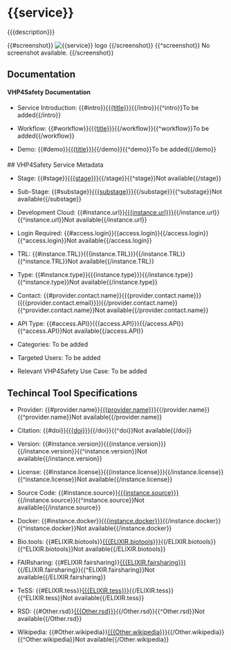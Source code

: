 <script>
  async function fetchGlossaryData() {
    const response = await fetch('https://raw.githubusercontent.com/VHP4Safety/glossary/refs/heads/main/glossary.owl');
    const text = await response.text();
    const parser = new DOMParser();
    const rdf = parser.parseFromString(text, 'application/rdf+xml');
    const namespace = 'https://vhp4safety.github.io/glossary#';
    const glossaryData = {};

    const rdfNodes = rdf.getElementsByTagNameNS(null, 'Description');
    for (const node of rdfNodes) {
      const about = node.getAttributeNS('http://www.w3.org/1999/02/22-rdf-syntax-ns#', 'about');
      if (about && about.startsWith(namespace)) {
        const id = about.replace(namespace, '');
        const labelNode = node.getElementsByTagNameNS['http://www.w3.org/2000/01/rdf-schema#', 'label'](0);
        const descNode = node.getElementsByTagNameNS['http://purl.org/dc/elements/1.1/', 'description'](0);
        const label = labelNode?.textContent || 'Not available';
        const description = descNode?.textContent || 'Not available';
        glossaryData[id] = { label, description };
      }
    }


    return glossaryData;
  }

  async function initGlossaryButtons() {
    const glossaryData = await fetchGlossaryData();
    document.querySelectorAll('a[href^="https://vhp4safety.github.io/glossary#"]').forEach(link => {
      const id = link.href.replace('https://vhp4safety.github.io/glossary#', '');
      if (glossaryData[id]) {
        const button = document.createElement('button');
        button.textContent = 'ℹ️';
        button.style.marginLeft = '5px';
        button.onclick = () => {
          alert(`Title: ${id}\nLabel: ${glossaryData[id].label}\nDescription: ${glossaryData[id].description}`);
        };
        link.parentNode.insertBefore(button, link.nextSibling);
      }
    });
  }

  document.addEventListener('DOMContentLoaded', initGlossaryButtons);
</script>

# {{service}}

<!--- This file is autogenerated. Edit {{id}}.json to make changes in this page. --->

{{{description}}}

{{#screenshot}}
![{{service}} logo](https://raw.githubusercontent.com/VHP4Safety/cloud/main/docs/service/{{{screenshot}}})
{{/screenshot}}
{{^screenshot}}
No screenshot available.
{{/screenshot}}

## Documentation

#### VHP4Safety Documentation

* Service Introduction: {{#intro}}[{{{title}}}]({{{url}}}){{/intro}}{{^intro}}To be added{{/intro}}

* Workflow: {{#workflow}}[{{{title}}}]({{{url}}}){{/workflow}}{{^workflow}}To be added{{/workflow}}

* Demo: {{#demo}}[{{{title}}}]({{{url}}}){{/demo}}{{^demo}}To be added{{/demo}}

<h4 id='tess-widget-materials-header'></h4>

<div id='tess-widget-materials-list' class='tess-widget tess-widget-list'></div>
<script>
  function initTeSSWidgets() {
    var query = '{{{id}}}';
    if (query.trim() != '') {
      TessWidget.Materials(document.getElementById('tess-widget-materials-list'),
                           'SimpleList',
                           {
                             opts: {
                               enableSearch: false
                             },
                             params: {
                               pageSize: 5,
                               q: query
                             }
                           });
      document.getElementById('tess-widget-materials-header').innerHTML = 'Documentation from ELIXIR TeSS'
    }
}
</script>
<script async='' defer='' src='https://elixirtess.github.io/TeSS_widgets/components/js/tess-widget-standalone.js' onload='initTeSSWidgets()'></script>
## VHP4Safety Service Metadata

* Stage: {{#stage}}[{{{stage}}}]({{{stage}}}){{/stage}}{{^stage}}Not available{{/stage}}

* Sub-Stage: {{#substage}}[{{{substage}}}]({{{substage}}}){{/substage}}{{^substage}}Not available{{/substage}}

* Development Cloud: {{#instance.url}}[{{{instance.url}}}]({{{instance.url}}}){{/instance.url}}{{^instance.url}}Not available{{/instance.url}}

* Login Required: {{#access.login}}{{access.login}}{{/access.login}}{{^access.login}}Not available{{/access.login}}

* TRL: {{#instance.TRL}}{{{instance.TRL}}}{{/instance.TRL}}{{^instance.TRL}}Not available{{/instance.TRL}}

* Type: {{#instance.type}}{{{instance.type}}}{{/instance.type}}{{^instance.type}}Not available{{/instance.type}}

* Contact: {{#provider.contact.name}}{{{provider.contact.name}}} ({{{provider.contact.email}}}){{/provider.contact.name}}{{^provider.contact.name}}Not available{{/provider.contact.name}}

* API Type: {{#access.API}}{{{access.API}}}{{/access.API}}{{^access.API}}Not available{{/access.API}}

* Categories: To be added

* Targeted Users: To be added

* Relevant VHP4Safety Use Case: To be added

## Techincal Tool Specifications

* Provider: {{#provider.name}}[{{{provider.name}}}]({{{provider.url}}}){{/provider.name}}{{^provider.name}}Not available{{/provider.name}}

* Citation: {{#doi}}[{{{doi}}}](https://doi.org/{{{doi}}}){{/doi}}{{^doi}}Not available{{/doi}}

* Version: {{#instance.version}}{{{instance.version}}}{{/instance.version}}{{^instance.version}}Not available{{/instance.version}}

* License: {{#instance.license}}{{{instance.license}}}{{/instance.license}}{{^instance.license}}Not available{{/instance.license}}

* Source Code: {{#instance.source}}[{{{instance.source}}}]({{{instance.source}}}){{/instance.source}}{{^instance.source}}Not available{{/instance.source}}

* Docker: {{#instance.docker}}[{{{instance.docker}}}]({{{instance.docker}}}){{/instance.docker}}{{^instance.docker}}Not available{{/instance.docker}}

* Bio.tools: {{#ELIXIR.biotools}}[{{{ELIXIR.biotools}}}]({{{ELIXIR.biotools}}}){{/ELIXIR.biotools}}{{^ELIXIR.biotools}}Not available{{/ELIXIR.biotools}}

* FAIRsharing: {{#ELIXIR.fairsharing}}[{{{ELIXIR.fairsharing}}}]({{{ELIXIR.fairsharing}}}){{/ELIXIR.fairsharing}}{{^ELIXIR.fairsharing}}Not available{{/ELIXIR.fairsharing}}

* TeSS: {{#ELIXIR.tess}}[{{{ELIXIR.tess}}}]({{{ELIXIR.tess}}}){{/ELIXIR.tess}}{{^ELIXIR.tess}}Not available{{/ELIXIR.tess}}

* RSD: {{#Other.rsd}}[{{{Other.rsd}}}]({{{Other.rsd}}}){{/Other.rsd}}{{^Other.rsd}}Not available{{/Other.rsd}}

* Wikipedia: {{#Other.wikipedia}}[{{{Other.wikipedia}}}]({{{Other.wikipedia}}}){{/Other.wikipedia}}{{^Other.wikipedia}}Not available{{/Other.wikipedia}}

<script type="application/ld+json">
  {
    "@context": "https://schema.org/",
    "@type": "SoftwareApplication",
    "http://purl.org/dc/terms/conformsTo": {
      "@type": "CreativeWork", "@id": "https://bioschemas.org/profiles/ComputationalTool/1.0-RELEASE"
    },
    "@id" : "https://vhp4safety.github.io/cloud/service/{{{id}}}",
    "name": "{{{service}}}",
    "description": "{{{description}}}",
    "url": "{{{url}}}"
  }
</script>
